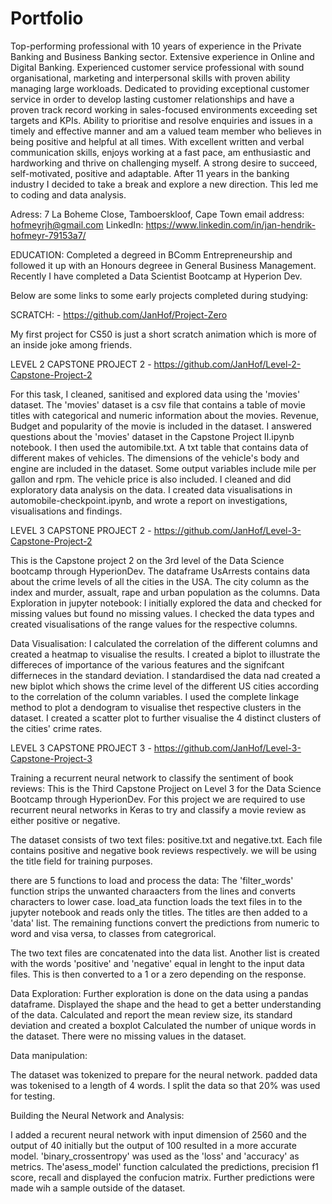 # Portfolio

Top-performing professional with 10 years of experience in the Private Banking and Business 
Banking sector. Extensive experience in Online and Digital Banking. Experienced customer service 
professional with sound organisational, marketing and interpersonal skills with proven ability 
managing large workloads. Dedicated to providing exceptional customer service in order to develop 
lasting customer relationships and have a proven track record working in sales-focused 
environments exceeding set targets and KPIs. Ability to prioritise and resolve enquiries and issues in 
a timely and effective manner and am a valued team member who believes in being positive and 
helpful at all times. With excellent written and verbal communication skills, enjoys working at a fast
pace, am enthusiastic and hardworking and thrive on challenging myself. A strong desire to 
succeed, self-motivated, positive and adaptable. 
After 11 years in the banking industry I decided to take a break and explore a new direction.
This led me to coding and data analysis.

Adress:  7 La Boheme Close, Tamboerskloof, Cape Town
email address: hofmeyrjh@gmail.com
LinkedIn: https://www.linkedin.com/in/jan-hendrik-hofmeyr-79153a7/

EDUCATION:
Completed a degreed in BComm Entrepreneurship and followed it up with an Honours degreee in General Business Management.
Recently I have completed a  Data Scientist Bootcamp at Hyperion Dev.

Below are some links to some early projects completed during studying:

SCRATCH: - https://github.com/JanHof/Project-Zero

My first project for CS50 is just a short scratch animation which is more of an inside joke among friends.


LEVEL 2 CAPSTONE PROJECT 2 - https://github.com/JanHof/Level-2-Capstone-Project-2

For this task, I cleaned, sanitised and explored data using the 'movies' dataset.
The 'movies' dataset is a csv file that contains a table of movie titles with categorical and numeric information about the movies. Revenue, Budget and popularity of the movie is included in the dataset. I answered questions about the 'movies' dataset in the Capstone Project II.ipynb notebook.
I then used the automibile.txt. A txt table that contains data of different makes of vehicles. The dimensions of the vehicle's body and engine are included in the dataset. Some output variables include mile per gallon and rpm. The vehicle price is also included.
I cleaned and did exploratory data analysis on the data. I created data visualisations in automobile-checkpoint.ipynb, and wrote a report on investigations, visualisations and findings.

LEVEL 3 CAPSTONE PROJECT 2 - https://github.com/JanHof/Level-3-Capstone-Project-2

This is the Capstone project 2 on the 3rd level of the Data Science bootcamp through HyperionDev. The dataframe UsArrests contains data about the crime levels of all the cities in the USA. The city column as the index and murder, assualt, rape and urban population as the columns. Data Exploration in jupyter notebook:  I initially explored the data and checked for missing values but found no missing values. I checked the data types and created visualisations of the range values for the respective columns.

Data Visualisation: I calculated the correlation of the different columns and created a heatmap to visualise the results. I created a biplot to illustrate the differeces of importance of the various features and the signifcant differneces in the standard deviation. I standardised the data nad created a new biplot which shows the crime level of the different US cities according to the correlation of the column variables. I used the complete linkage method to plot a dendogram to visualise thet respective clusters in the dataset. I created a scatter plot to further visualise the 4 distinct clusters of the cities' crime rates.


LEVEL 3 CAPSTONE PROJECT 3 - https://github.com/JanHof/Level-3-Capstone-Project-3

Training a recurrent neural network to classify the sentiment of book reviews: This is the Third Capstone Projject on Level 3 for the Data Science Bootcamp through HyperionDev. For this project we are required to use recurrent neural networks in Keras to try and classify a movie review as either positive or negative.

The dataset consists of two text files: positive.txt and negative.txt. Each file contains positive and negative book reviews respectively. we will be using the title field for training purposes.

there are 5 functions to load and process the data: The 'filter_words' function strips the unwanted charaacters from the lines and converts characters to lower case. load_ata function loads the text files in to the jupyter notebook and reads only the titles. The titles are then added to a 'data' list. The remaining functions convert the predictions from numeric to word and visa versa, to classes from categrorical.

The two text files are concatenated into the data list. Another list is created with the words 'positive' and 'negative' equal in lenght to the input data files. This is then converted to a 1 or a zero depending on the response.

Data Exploration: Further exploration is done on the data using a pandas dataframe. Displayed the shape and the head to get a better understanding of the data. Calculated and report the mean review size, its standard deviation and created a boxplot Calculated the number of unique words in the dataset. There were no missing values in the dataset.

Data manipulation:

The dataset was tokenized to prepare for the neural network. padded data was tokenised to a length of 4 words. I split the data so that 20% was used for testing.

Building the Neural Network and Analysis:

I added a recurent neural network with input dimension of 2560 and the output of 40 initially but the output of 100 resulted in a more accurate model. 'binary_crossentropy' was used as the 'loss' and 'accuracy' as metrics. The'asess_model' function calculated the predictions, precision f1 score, recall and displayed the confucion matrix. Further predictions were made wih a sample outside of the dataset.
